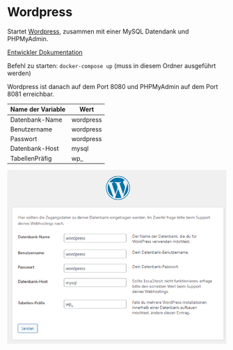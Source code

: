 # Wordpress

Startet [Wordpress](https://wordpress.org), zusammen mit einer MySQL Datendank und PHPMyAdmin. 

[Entwickler Dokumentation](https://codex.wordpress.org/)

Befehl zu starten: ```docker-compose up``` (muss in diesem Ordner ausgeführt werden)

Wordpress ist danach auf dem Port 8080 und PHPMyAdmin auf dem Port 8081 erreichbar.

Name der Variable | Wert
---|---
Datenbank-Name | wordpress
Benutzername | wordpress
Passwort | wordpress
Datenbank-Host | mysql
TabellenPräfig | wp_

![Screenshot der Installation](Config.PNG)